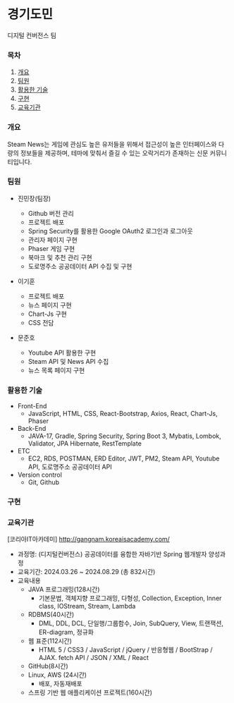 # 경기도민
디지털 컨버전스 팀

### 목차
1. [개요](https://github.com/TheJimmyGod/Steampunk?tab=readme-ov-file#%EA%B0%9C%EC%9A%94)
2. [팀원](https://github.com/TheJimmyGod/Steampunk?tab=readme-ov-file#%EA%B5%AC%ED%98%84)
3. [활용한 기술](https://github.com/TheJimmyGod/Steampunk?tab=readme-ov-file#%ED%99%9C%EC%9A%A9%ED%95%9C-%EA%B8%B0%EC%88%A0)
4. [구현](https://github.com/TheJimmyGod/Steampunk?tab=readme-ov-file#%ED%99%9C%EC%9A%A9%ED%95%9C-%EA%B8%B0%EC%88%A0)
5. [교육기관](https://github.com/TheJimmyGod/Steampunk?tab=readme-ov-file#%ED%99%9C%EC%9A%A9%ED%95%9C-%EA%B8%B0%EC%88%A0)

### 개요
Steam News는 게임에 관심도 높은 유저들을 위해서 접근성이 높은 인터페이스와 다량의 정보들을 제공하며, 테마에 맞춰서 즐길 수 있는 오락거리가 존재하는 신문 커뮤니티입니다. 
### 팀원
- 진민장(팀장)
    - Github 버전 관리
    - 프로젝트 배포
    - Spring Security를 활용한 Google OAuth2 로그인과 로그아웃
    - 관리자 페이지 구현
    - Phaser 게임 구현
    - 북마크 및 추천 관리 구현
    - 도로명주소 공공데이터 API 수집 및 구현
      
- 이기훈
    - 프로젝트 배포
    - 뉴스 페이지 구현
    - Chart-Js 구현
    - CSS 전담
    
- 문준호
    - Youtube API 활용한 구현
    - Steam API 및 News API 수집
    - 뉴스 목록 페이지 구현
      
### 활용한 기술
- Front-End
  - JavaScript, HTML, CSS, React-Bootstrap, Axios, React, Chart-Js, Phaser
- Back-End
  - JAVA-17, Gradle, Spring Security, Spring Boot 3, Mybatis, Lombok, Validator, JPA Hibernate, RestTemplate
- ETC
  - EC2, RDS, POSTMAN, ERD Editor, JWT, PM2, Steam API, Youtube API, 도로명주소 공공데이터 API
- Version control
  - Git, Github
### 구현

### 교육기관
[코리아IT아카데미] http://gangnam.koreaisacademy.com/
- 과정명: (디지털컨버전스) 공공데이터를 융합한 자바기반 Spring 웹개발자 양성과정
- 교육기간: 2024.03.26 ~ 2024.08.29 (총 832시간)
- 교육내용
  - JAVA 프로그래밍(128시간)
    - 기본문법, 객체지향 프로그래밍, 다형성, Collection, Exception, Inner class, IOStream, Stream, Lambda
  - RDBMS(40시간)
    - DML, DDL, DCL, 단일행/그룹함수, Join, SubQuery, View, 트랜잭션, ER-diagram, 정규화
  - 웹 표준(112시간)
    -  HTML 5 / CSS3 / JavaScript / jQuery / 반응형웹 / BootStrap / AJAX. fetch API / JSON / XML / React
  - GitHub(8시간)
  - Linux, AWS (24시간)
    - 배포, 자동재배포
  - 스프링 기반 웹 애플리케이션 프로젝트(160시간)

